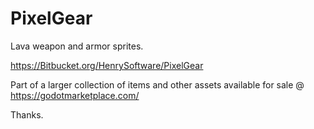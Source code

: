 # PixelGear

Lava weapon and armor sprites.

<https://Bitbucket.org/HenrySoftware/PixelGear>

Part of a larger collection of items and other assets available for sale @ <https://godotmarketplace.com/>

Thanks.
